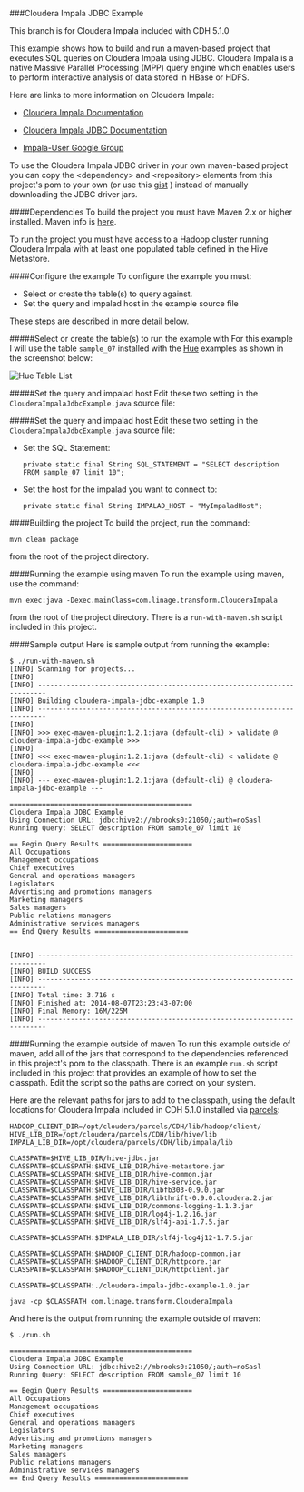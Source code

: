 ###Cloudera Impala JDBC Example

This branch is for Cloudera Impala included with CDH 5.1.0

This example shows how to build and run a maven-based project that executes SQL queries on Cloudera Impala using JDBC. 
Cloudera Impala is a native Massive Parallel Processing (MPP) query engine which enables users to perform interactive analysis of data stored in HBase or HDFS. 

Here are links to more information on Cloudera Impala:


- [Cloudera Impala Documentation](http://www.cloudera.com/content/cloudera-content/cloudera-docs/CDH5/latest/Impala/impala.html)

- [Cloudera Impala JDBC Documentation](http://www.cloudera.com/content/cloudera-content/cloudera-docs/CDH5/latest/Impala/Installing-and-Using-Impala/ciiu_impala_jdbc.html)

- [Impala-User Google Group](https://groups.google.com/a/cloudera.org/forum/?fromgroups#!forum/impala-user)

 
 
To use the Cloudera Impala JDBC driver in your own maven-based project you can copy the \<dependency\> and \<repository\> elements from this project's pom to your own (or use this [gist](https://gist.github.com/onefoursix/950e292bf295f0492422) ) instead of manually downloading the JDBC driver jars.




####Dependencies
To build the project you must have Maven 2.x or higher installed.  Maven info is [here](http://maven.apache.org).

To run the project you must have access to a Hadoop cluster running Cloudera Impala with at least one populated table defined in the Hive Metastore.


####Configure the example
To configure the example you must:

- Select or create the table(s) to query against.
- Set the query and impalad host in the example source file

These steps are described in more detail below.





#####Select or create the table(s) to run the example with
For this example I will use the table `sample_07` installed with the [Hue](http://gethue.com) examples as shown in the screenshot below:  


![Hue Table List](images/hue.png)

#####Set the query and impalad host
Edit these two setting in the `ClouderaImpalaJdbcExample.java` source file:

#####Set the query and impalad host
Edit these two setting in the `ClouderaImpalaJdbcExample.java` source file:

- Set the SQL Statement:

	`private static final String SQL_STATEMENT = "SELECT description FROM sample_07 limit 10";`
	
- Set the host for the impalad you want to connect to: 

	`private static final String IMPALAD_HOST = "MyImpaladHost";`


####Building the project
To build the project, run the command:

	mvn clean package

from the root of the project directory. 


####Running the example using maven
To run the example using maven, use the command:

	mvn exec:java -Dexec.mainClass=com.linage.transform.ClouderaImpala

from the root of the project directory.  There is a `run-with-maven.sh` script included in this project.

####Sample output
Here is sample output from running the example:

	$ ./run-with-maven.sh 
	[INFO] Scanning for projects...
	[INFO]                                                                         
	[INFO] ------------------------------------------------------------------------
	[INFO] Building cloudera-impala-jdbc-example 1.0
	[INFO] ------------------------------------------------------------------------
	[INFO] 
	[INFO] >>> exec-maven-plugin:1.2.1:java (default-cli) > validate @ cloudera-impala-jdbc-example >>>
	[INFO] 
	[INFO] <<< exec-maven-plugin:1.2.1:java (default-cli) < validate @ cloudera-impala-jdbc-example <<<
	[INFO] 
	[INFO] --- exec-maven-plugin:1.2.1:java (default-cli) @ cloudera-impala-jdbc-example ---

	=============================================
	Cloudera Impala JDBC Example
	Using Connection URL: jdbc:hive2://mbrooks0:21050/;auth=noSasl
	Running Query: SELECT description FROM sample_07 limit 10
	
	== Begin Query Results ======================
	All Occupations
	Management occupations
	Chief executives
	General and operations managers
	Legislators
	Advertising and promotions managers
	Marketing managers
	Sales managers
	Public relations managers
	Administrative services managers
	== End Query Results =======================
	
	
	[INFO] ------------------------------------------------------------------------
	[INFO] BUILD SUCCESS
	[INFO] ------------------------------------------------------------------------
	[INFO] Total time: 3.716 s
	[INFO] Finished at: 2014-08-07T23:23:43-07:00
	[INFO] Final Memory: 16M/225M
	[INFO] ------------------------------------------------------------------------

	
	

####Running the example outside of maven
To run this example outside of maven, add all of the jars that correspond to the dependencies referenced in this project's pom to the classpath.  There is an example `run.sh` script included in this project that provides an example of how to set the classpath.  Edit the script so the paths are correct on your system.

Here are the relevant paths for jars to add to the classpath, using the default locations for Cloudera Impala included in CDH 5.1.0 installed via [parcels](http://blog.cloudera.com/blog/2013/05/faq-understanding-the-parcel-binary-distribution-format/):

	HADOOP_CLIENT_DIR=/opt/cloudera/parcels/CDH/lib/hadoop/client/
	HIVE_LIB_DIR=/opt/cloudera/parcels/CDH/lib/hive/lib
	IMPALA_LIB_DIR=/opt/cloudera/parcels/CDH/lib/impala/lib
	
	CLASSPATH=$HIVE_LIB_DIR/hive-jdbc.jar
	CLASSPATH=$CLASSPATH:$HIVE_LIB_DIR/hive-metastore.jar
	CLASSPATH=$CLASSPATH:$HIVE_LIB_DIR/hive-common.jar
	CLASSPATH=$CLASSPATH:$HIVE_LIB_DIR/hive-service.jar
	CLASSPATH=$CLASSPATH:$HIVE_LIB_DIR/libfb303-0.9.0.jar
	CLASSPATH=$CLASSPATH:$HIVE_LIB_DIR/libthrift-0.9.0.cloudera.2.jar
	CLASSPATH=$CLASSPATH:$HIVE_LIB_DIR/commons-logging-1.1.3.jar
	CLASSPATH=$CLASSPATH:$HIVE_LIB_DIR/log4j-1.2.16.jar
	CLASSPATH=$CLASSPATH:$HIVE_LIB_DIR/slf4j-api-1.7.5.jar
	
	CLASSPATH=$CLASSPATH:$IMPALA_LIB_DIR/slf4j-log4j12-1.7.5.jar
	
	CLASSPATH=$CLASSPATH:$HADOOP_CLIENT_DIR/hadoop-common.jar
	CLASSPATH=$CLASSPATH:$HADOOP_CLIENT_DIR/httpcore.jar
	CLASSPATH=$CLASSPATH:$HADOOP_CLIENT_DIR/httpclient.jar
	
	CLASSPATH=$CLASSPATH:./cloudera-impala-jdbc-example-1.0.jar
	
	java -cp $CLASSPATH com.linage.transform.ClouderaImpala

And here is the output from running the example outside of maven:

	$ ./run.sh 
	
	=============================================
	Cloudera Impala JDBC Example
	Using Connection URL: jdbc:hive2://mbrooks0:21050/;auth=noSasl
	Running Query: SELECT description FROM sample_07 limit 10
	
	== Begin Query Results ======================
	All Occupations
	Management occupations
	Chief executives
	General and operations managers
	Legislators
	Advertising and promotions managers
	Marketing managers
	Sales managers
	Public relations managers
	Administrative services managers
	== End Query Results =======================


